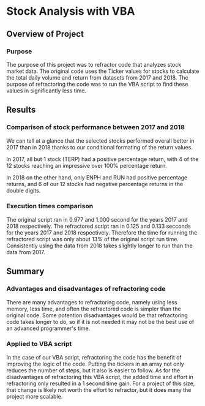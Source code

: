 # Stock Analysis with VBA

## Overview of Project

### Purpose
The purpose of this project was to refractor code that analyzes stock market data. The original code uses the Ticker values for stocks to calculate the total daily volume and return from datasets from 2017 and 2018. The purpose of refractoring the code was to run the VBA script to find these values in significantly less time.

## Results

### Comparison of stock performance between 2017 and 2018
We can tell at a glance that the selected stocks performed overall better in 2017 than in 2018 thanks to our conditional formating of the return values.

In 2017, all but 1 stock (TERP) had a positive percentage return, with 4 of the 12 stocks reaching an impressive over 100% percentage return.

In 2018 on the other hand, only ENPH and RUN had positive percentage returns, and 6 of our 12 stocks had negative percentage returns in the double digits.

### Execution times comparison
The original script ran in 0.977 and 1.000 second for the years 2017 and 2018 respectively. The refractored script ran in 0.125 and 0.133 secconds for the years 2017 and 2018 respectively. Therefore the time for running the refractored script was only about 13% of the original script run time. Consistently using the data from 2018 takes slightly longer to run than the data from 2017.

## Summary

### Advantages and disadvantages of refractoring code
There are many advantages to refractoring code, namely using less memory, less time, and often the refractored code is simpler than the original code. Some potention disadvantages would be that refractoring code takes longer to do, so if it is not needed it may not be the best use of an advanced programmer's time.

### Applied to VBA script
In the case of our VBA script, refractoring the code has the benefit of improving the logic of the code. Putting the tickers in an array not only reduces the number of steps, but it also is easier to follow. As for the disadvantages of refractoring this VBA script, the added time and effort in refractoring only resulted in a 1 second time gain. For a project of this size, that change is likely not worth the effort to refractor, but it does many the project more scalable.
